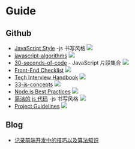 # Guide

## Github

- [JavaScript Style](https://github.com/airbnb/javascript) -js 书写风格 <img src="https://img.shields.io/github/stars/airbnb/javascript.svg?style=social">
- [javascript-algorithms](https://github.com/trekhleb/javascript-algorithms) <img src="https://img.shields.io/github/stars/trekhleb/javascript-algorithms.svg?style=social">
- [30-seconds-of-code](https://30secondsofcode.org/) - JavaScript 片段集合 <img src="https://img.shields.io/github/stars/30-seconds/30-seconds-of-code.svg?style=social">
- [Front-End Checklist](https://github.com/thedaviddias/Front-End-Checklist) <img src="https://img.shields.io/github/stars/thedaviddias/Front-End-Checklist.svg?style=social">
- [Tech Interview Handbook](https://github.com/yangshun/tech-interview-handbook) <img src="https://img.shields.io/github/stars/yangshun/tech-interview-handbook.svg?style=social">
- [33-js-concepts](https://github.com/leonardomso/33-js-concepts) <img src="https://img.shields.io/github/stars/leonardomso/33-js-concepts.svg?style=social">
- [Node.js Best Practices](https://github.com/i0natan/nodebestpractices) <img src="https://img.shields.io/github/stars/i0natan/nodebestpractices.svg?style=social">
- [简洁的 js 代码](https://github.com/ryanmcdermott/clean-code-javascript) -js 书写风格 <img src="https://img.shields.io/github/stars/ryanmcdermott/clean-code-javascript.svg?style=social">
- [Project Guidelines](https://github.com/elsewhencode/project-guidelines) <img src="https://img.shields.io/github/stars/elsewhencode/project-guidelines.svg?style=social">

## Blog

- [记录前端开发中的技巧以及算法知识](https://github.com/louzhedong/blog)
